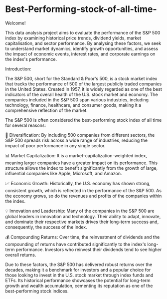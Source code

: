 # Best-Performing-stock-of-all-time-


Welcome! 

This data analysis project aims to evaluate the performance of the S&P 500 index by examining historical price trends, dividend yields, market capitalisation, and sector performance. By analysing these factors, we seek to understand market dynamics, identify growth opportunities, and assess the impact of economic events, interest rates, and corporate earnings on the index's performance.




Introduction:


The S&P 500, short for the Standard & Poor's 500, is a stock market index that tracks the performance of 500 of the largest publicly traded companies in the United States. Created in 1957, it is widely regarded as one of the best indicators of the overall health of the U.S. stock market and economy. The companies included in the S&P 500 span various industries, including technology, finance, healthcare, and consumer goods, making it a comprehensive reflection of the market.

The S&P 500 is often considered the best-performing stock index of all time for several reasons:

🤝 Diversification: By including 500 companies from different sectors, the S&P 500 spreads risk across a wide range of industries, reducing the impact of poor performance in any single sector.

📊 Market Capitalization: It is a market-capitalization-weighted index, meaning larger companies have a greater impact on its performance. This structure allows the index to benefit significantly from the growth of large, influential companies like Apple, Microsoft, and Amazon.

📈 Economic Growth: Historically, the U.S. economy has shown strong, consistent growth, which is reflected in the performance of the S&P 500. As the economy grows, so do the revenues and profits of the companies within the index.

💡 Innovation and Leadership: Many of the companies in the S&P 500 are global leaders in innovation and technology. Their ability to adapt, innovate, and dominate their respective markets drives their long-term success and, consequently, the success of the index.

💰 Compounding Returns: Over time, the reinvestment of dividends and the compounding of returns have contributed significantly to the index's long-term performance. Investors who reinvest their dividends tend to see higher overall returns.

Due to these factors, the S&P 500 has delivered robust returns over the decades, making it a benchmark for investors and a popular choice for those looking to invest in the U.S. stock market through index funds and ETFs. Its historical performance showcases the potential for long-term growth and wealth accumulation, cementing its reputation as one of the best-performing stock indices.
